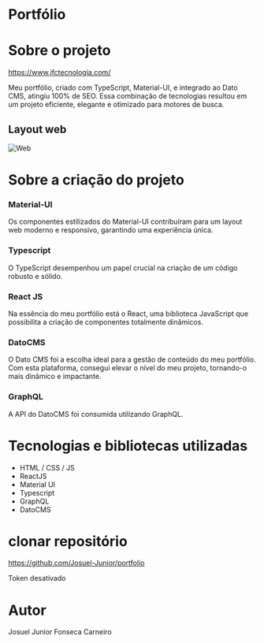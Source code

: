 # Portfólio

# Sobre o projeto

https://www.jfctecnologia.com/

 
Meu portfólio, criado com TypeScript, 
Material-UI, e integrado ao Dato CMS, atingiu 100% de SEO. Essa combinação de 
tecnologias resultou em um projeto eficiente, elegante e otimizado para motores de busca.

## Layout web
![Web](https://www.datocms-assets.com/115877/1705509234-100-1-1.png)



# Sobre a criação do projeto

### Material-UI

Os componentes estilizados do Material-UI contribuíram para um layout 
web moderno e responsivo, garantindo uma experiência única.

### Typescript

O TypeScript desempenhou um papel crucial na criação de um código robusto e sólido.

### React JS

Na essência do meu portfólio está o React, uma biblioteca JavaScript que possibilita a criação de componentes totalmente dinâmicos.



### DatoCMS

O Dato CMS foi a escolha ideal para a gestão de conteúdo do meu portfólio. Com esta plataforma, consegui elevar o nível do meu projeto, tornando-o mais dinâmico e impactante.

### GraphQL

A API do DatoCMS foi consumida utilizando GraphQL.


# Tecnologias e bibliotecas utilizadas

- HTML / CSS / JS
- ReactJS
- Material UI
- Typescript
- GraphQL
- DatoCMS


# clonar repositório
https://github.com/Josuel-Junior/portfolio

Token desativado


# Autor

Josuel Junior Fonseca Carneiro
